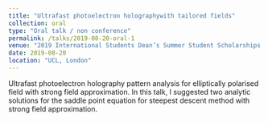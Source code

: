 ```yaml
---
title: "Ultrafast photoelectron holographywith tailored fields"
collection: oral
type: "Oral talk / non conference"
permalink: /talks/2019-08-20-oral-1
venue: "2019 International Students Dean’s Summer Student Scholarships Talks"
date: 2019-08-20
location: "UCL, London"
---
```


Ultrafast photoelectron holography pattern analysis for elliptically polarised field with strong field approximation. In this talk, I suggested two analytic solutions for the saddle point equation for steepest descent method with strong field approximation.